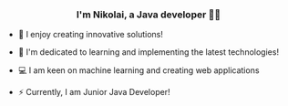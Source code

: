 ### **<div align="center">I'm Nikolai, a Java developer 👨‍💻 </div>**  
  

- 🔭 I enjoy creating innovative solutions!
  

- 🌱 I'm dedicated to learning and implementing the latest technologies! 
  

- 💻 I am keen on machine learning and creating web applications  
  

- ⚡ Currently, I am Junior Java Developer!  
  

<br/>  
